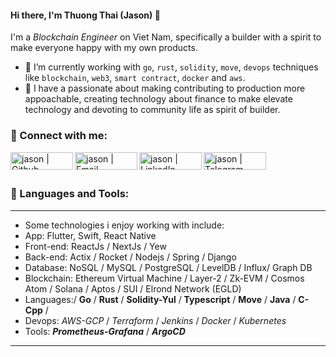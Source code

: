 <!-- List Of Websites-->
[github]: https://github.com/JasonElke
[gmail]: mailto:thhuondnn@gmail.com
[linkedin]: https://www.linkedin.com/in/thuongth/
[telegram]: https://t.me/jr_jason

#### Hi there, I'm Thuong Thai (Jason) 👋

I'm a *Blockchain Engineer* on Viet Nam, specifically a builder with a spirit to make everyone happy with my own products.

- 🌱 I’m currently working with `go`, `rust`, `solidity`, `move`, `devops` techniques like `blockchain`, `web3`, `smart contract`, `docker` and `aws`.
- 🎯 I have a passionate about making contributing to production more appoachable, creating technology about finance to make elevate technology and devoting to community life as spirit of builder.
### 🎉 Connect with me:

[<img align="left" alt="jason | Github" width="100px" height="28px" src="https://img.shields.io/badge/Github-white?style=for-the-badge&logo=github&logoColor=black" />][github]
[<img align="left" alt="jason | Email" width="100px" height="28px" src="https://img.shields.io/badge/Gmail-red?style=for-the-badge&logo=gmail&logoColor=white" />][gmail]
[<img align="left" alt="jason | LinkedIn" width="100px" height="28px" src="https://img.shields.io/badge/Linkedin-white?style=for-the-badge&logo=linkedin&logoColor=blue" />][linkedin]
[<img align="left" alt="jason | Telegram" width="100px" height="28px" src="https://img.shields.io/badge/Telegram-blue?style=for-the-badge&logo=telegram&logoColor=white" />][telegram]

<br />
<br />

### 🎯 Languages and Tools:
---
- Some technologies i enjoy working with include:
 - App: Flutter, Swift, React Native
 - Front-end: ReactJs / NextJs / Yew
 - Back-end: Actix / Rocket / Nodejs / Spring / Django
 - Database: NoSQL / MySQL / PostgreSQL / LevelDB / Influx/ Graph DB
 - Blockchain: Ethereum Virtual Machine / Layer-2 / Zk-EVM / Cosmos Atom / Solana / Aptos / SUI / Elrond Network (EGLD)
 - Languages:/ **Go** / **Rust** / **Solidity-Yul** / **Typescript** / **Move** / **Java** / **C-Cpp** /
 - Devops: *AWS-GCP* / *Terraform* / *Jenkins* / *Docker* / *Kubernetes*
 - Tools: ***Prometheus-Grafana*** / ***ArgoCD***    
---
<br />
<br />
